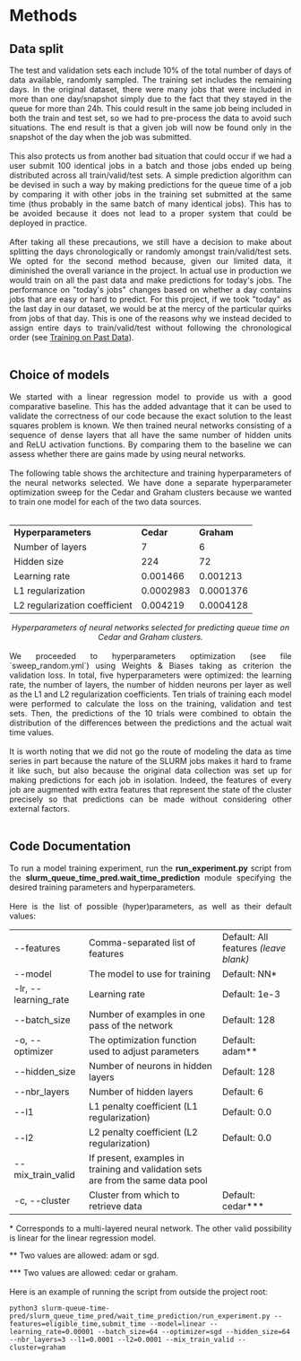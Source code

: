 # Methods


## Data split

<div align="justify">The test and validation sets each include 10% of the total number of days of data available, randomly sampled. The training set includes the remaining days. In the original dataset, there were many jobs that were included in more than one day/snapshot simply due to the fact that they stayed in the queue for more than 24h. This could result in the same job being included in both the train and test set, so we had to pre-process the data to avoid such situations. The end result is that a given job will now be found only in the snapshot of the day when the job was submitted.
<br></br>
This also protects us from another bad situation that could occur if we had a user submit 100 identical jobs in a batch and those jobs ended up being distributed across all train/valid/test sets. A simple prediction algorithm can be devised in such a way by making predictions for the queue time of a job by comparing it with other jobs in the training set submitted at the same time (thus probably in the same batch of many identical jobs). This has to be avoided because it does not lead to a proper system that could be deployed in practice. 
<br></br>
After taking all these precautions, we still have a decision to make about splitting the days chronologically or randomly amongst train/valid/test sets. We opted for the second method because, given our limited data, it diminished the overall variance in the project. In actual use in production we would train on all the past data and make predictions for today's jobs. The performance on "today's jobs" changes based on whether a day contains jobs that are easy or hard to predict. For this project, if we took "today" as the last day in our dataset, we would be at the mercy of the particular quirks from jobs of that day. This is one of the reasons why we instead decided to assign entire days to train/valid/test without following the chronological order (see <a href="3_Train_on_past_data">Training on Past Data</a>).
<br></br>
</div>

## Choice of models

<div align="justify">We started with a linear regression model to provide us with a good comparative baseline. This has the added advantage that it can be used to validate the correctness of our code because the exact solution to the least squares problem is known. We then trained neural networks consisting of a sequence of dense layers that all have the same number of hidden units and ReLU activation functions. By comparing them to the baseline we can assess whether there are gains made by using neural networks.
<br></br>
The following table shows the architecture and training hyperparameters of the neural networks selected. We have done a separate hyperparameter optimization sweep for the Cedar and Graham clusters because we wanted to train one model for each of the two data sources.
<br></br>
<div align="center">
<table>
  <tr>
   <td><strong>Hyperparameters</strong>
   </td>
   <td><strong>Cedar</strong>
   </td>
   <td><strong>Graham</strong>
   </td>
  </tr>
  <tr>
   <td>Number of layers
   </td>
   <td>7
   </td>
   <td>6
   </td>
  </tr>
  <tr>
   <td>Hidden size
   </td>
   <td>224
   </td>
   <td>72
   </td>
  </tr>
  <tr>
   <td>Learning rate
   </td>
   <td>0.001466
   </td>
   <td>0.001213
   </td>
  </tr>
  <tr>
   <td>L1 regularization
   </td>
   <td>0.0002983
   </td>
   <td>0.0001376
   </td>
  </tr>
  <tr>
   <td>L2 regularization coefficient
   </td>
   <td>0.004219
   </td>
   <td>0.0004128
   </td>
  </tr>
</table>
<i>Hyperparameters of neural networks selected for predicting queue time on Cedar and Graham clusters.
</i>
</div>
<br>
We proceeded to hyperparameters optimization (see file `sweep_random.yml`) using Weights & Biases taking as criterion the validation loss. In total, five hyperparameters were optimized: the learning rate, the number of layers, the number of hidden neurons per layer as well as the L1 and L2 regularization coefficients. Ten trials of training each model were performed to calculate the loss on the training, validation and test sets. Then, the predictions of the 10 trials were combined to obtain the distribution of the differences between the predictions and the actual wait time values.
<br></br>
It is worth noting that we did not go the route of modeling the data as time series in part because the nature of the SLURM jobs makes it hard to frame it like such, but also because the original data collection was set up for making predictions for each job in isolation. Indeed, the features of every job are augmented with extra features that represent the state of the cluster precisely so that predictions can be made without considering other external factors.
<br></br>

</div>

## Code Documentation

<div align="justify">To run a model training experiment, run the <b>run_experiment.py</b> script from the <b>slurm_queue_time_pred.wait_time_prediction</b> module specifying the desired training parameters and hyperparameters.
<br></br>
Here is the list of possible (hyper)parameters, as well as their default values:
</div>
<table>
 <tr>
  <td>--features
  </td>	 	
  <td>Comma-separated list of features
  </td>
  <td>Default: All features <i>(leave blank)</i>
  </td>
 </tr>
  <tr>
  <td>--model
  </td>	 	
  <td>The model to use for training
  </td>
  <td>Default: NN*
  </td>
 </tr>
 <tr>
  <td>-lr, --learning_rate
  </td>	 	
  <td>Learning rate
  </td>
  <td>Default: 1e-3
  </td>
 </tr>
 <tr>
  <td>--batch_size
  </td>	 	
  <td>Number of examples in one pass of the network
  </td>
  <td>Default: 128
  </td>
 </tr>
 <tr>
  <td>-o, --optimizer
  </td>	 	
  <td>The optimization function used to adjust parameters
  </td>
  <td>Default: adam**
  </td>
 </tr>
 <tr>
  <td>--hidden_size
  </td>	 	
  <td>Number of neurons in hidden layers
  </td>
  <td>Default: 128
  </td>
 </tr>
 <tr>
  <td>--nbr_layers
  </td>	 	
  <td>Number of hidden layers
  </td>
  <td>Default: 6
  </td>
 </tr>
 <tr>
  <td>--l1
  </td>	 	
  <td>L1 penalty coefficient (L1 regularization)
  </td>
  <td>Default: 0.0
  </td>
 </tr>
 <tr>
  <td>--l2
  </td>	 	
  <td>L2 penalty coefficient (L2 regularization)
  </td>
  <td>Default: 0.0
  </td>
 </tr>
 <tr>
  <td>--mix_train_valid
  </td>	 	
  <td>If present, examples in training and validation sets are from the same data pool
  </td>
  <td>
  </td>
 </tr>
 <tr>
  <td>-c, --cluster
  </td>	 	
  <td>Cluster from which to retrieve data
  </td>
  <td>Default: cedar***
  </td>
 </tr>
</table>

<div align="justify">
* Corresponds to a multi-layered neural network. The other valid possibility is linear for the linear regression model.

** Two values are allowed: adam or sgd.

*** Two values are allowed: cedar or graham.
<br><br>
Here is an example of running the script from outside the project root:
</div>

```
python3 slurm-queue-time-pred/slurm_queue_time_pred/wait_time_prediction/run_experiment.py --features=eligible_time,submit_time --model=linear -- learning_rate=0.00001 --batch_size=64 --optimizer=sgd --hidden_size=64 --nbr_layers=3 --l1=0.0001 --l2=0.0001 --mix_train_valid --cluster=graham
```
